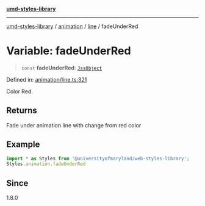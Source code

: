 [**umd-styles-library**](../../../../README.md)

***

[umd-styles-library](../../../../modules.md) / [animation](../../../README.md) / [line](../README.md) / fadeUnderRed

# Variable: fadeUnderRed

> `const` **fadeUnderRed**: [`JssObject`](../../../../utilities/namespaces/transform/type-aliases/JssObject.md)

Defined in: [animation/line.ts:321](https://github.com/UMD-Digital/design-system/blob/8021d9898368f604bce452fe4dde6fae3a0578fd/packages/styles/source/animation/line.ts#L321)

Color Red.

## Returns

Fade under animation line with change from red color

## Example

```typescript
import * as Styles from '@universityofmaryland/web-styles-library';
Styles.animation.fadeUnderRed
```

## Since

1.8.0
